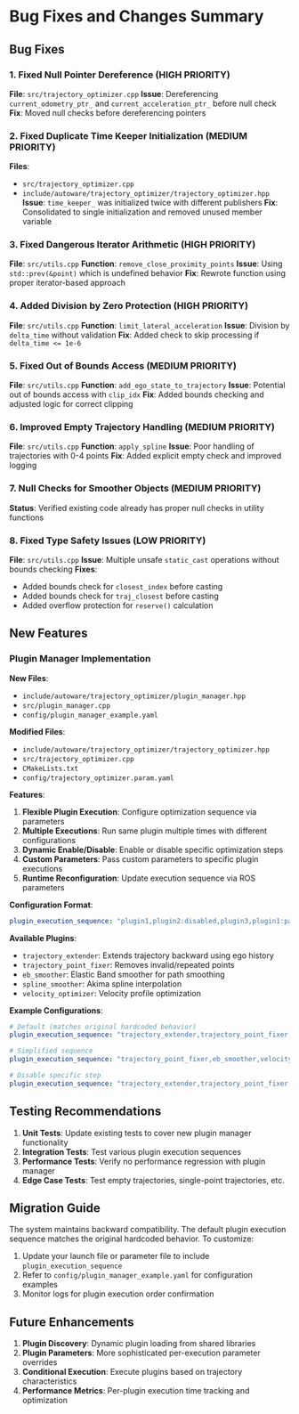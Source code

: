 # Bug Fixes and Changes Summary

## Bug Fixes

### 1. Fixed Null Pointer Dereference (HIGH PRIORITY)
**File**: `src/trajectory_optimizer.cpp`
**Issue**: Dereferencing `current_odometry_ptr_` and `current_acceleration_ptr_` before null check
**Fix**: Moved null checks before dereferencing pointers

### 2. Fixed Duplicate Time Keeper Initialization (MEDIUM PRIORITY) 
**Files**: 
- `src/trajectory_optimizer.cpp`
- `include/autoware/trajectory_optimizer/trajectory_optimizer.hpp`
**Issue**: `time_keeper_` was initialized twice with different publishers
**Fix**: Consolidated to single initialization and removed unused member variable

### 3. Fixed Dangerous Iterator Arithmetic (HIGH PRIORITY)
**File**: `src/utils.cpp` 
**Function**: `remove_close_proximity_points`
**Issue**: Using `std::prev(&point)` which is undefined behavior
**Fix**: Rewrote function using proper iterator-based approach

### 4. Added Division by Zero Protection (HIGH PRIORITY)
**File**: `src/utils.cpp`
**Function**: `limit_lateral_acceleration`
**Issue**: Division by `delta_time` without validation
**Fix**: Added check to skip processing if `delta_time <= 1e-6`

### 5. Fixed Out of Bounds Access (MEDIUM PRIORITY)
**File**: `src/utils.cpp`
**Function**: `add_ego_state_to_trajectory`
**Issue**: Potential out of bounds access with `clip_idx`
**Fix**: Added bounds checking and adjusted logic for correct clipping

### 6. Improved Empty Trajectory Handling (MEDIUM PRIORITY)
**File**: `src/utils.cpp`
**Function**: `apply_spline`
**Issue**: Poor handling of trajectories with 0-4 points
**Fix**: Added explicit empty check and improved logging

### 7. Null Checks for Smoother Objects (MEDIUM PRIORITY)
**Status**: Verified existing code already has proper null checks in utility functions

### 8. Fixed Type Safety Issues (LOW PRIORITY)
**File**: `src/utils.cpp`
**Issue**: Multiple unsafe `static_cast` operations without bounds checking
**Fixes**:
- Added bounds check for `closest_index` before casting
- Added bounds check for `traj_closest` before casting  
- Added overflow protection for `reserve()` calculation

## New Features

### Plugin Manager Implementation

**New Files**:
- `include/autoware/trajectory_optimizer/plugin_manager.hpp`
- `src/plugin_manager.cpp`
- `config/plugin_manager_example.yaml`

**Modified Files**:
- `include/autoware/trajectory_optimizer/trajectory_optimizer.hpp`
- `src/trajectory_optimizer.cpp`
- `CMakeLists.txt`
- `config/trajectory_optimizer.param.yaml`

**Features**:
1. **Flexible Plugin Execution**: Configure optimization sequence via parameters
2. **Multiple Executions**: Run same plugin multiple times with different configurations
3. **Dynamic Enable/Disable**: Enable or disable specific optimization steps
4. **Custom Parameters**: Pass custom parameters to specific plugin executions
5. **Runtime Reconfiguration**: Update execution sequence via ROS parameters

**Configuration Format**:
```yaml
plugin_execution_sequence: "plugin1,plugin2:disabled,plugin3,plugin1:param=value"
```

**Available Plugins**:
- `trajectory_extender`: Extends trajectory backward using ego history
- `trajectory_point_fixer`: Removes invalid/repeated points
- `eb_smoother`: Elastic Band smoother for path smoothing
- `spline_smoother`: Akima spline interpolation
- `velocity_optimizer`: Velocity profile optimization

**Example Configurations**:
```yaml
# Default (matches original hardcoded behavior)
plugin_execution_sequence: "trajectory_extender,trajectory_point_fixer,eb_smoother,spline_smoother,velocity_optimizer,spline_smoother,trajectory_point_fixer"

# Simplified sequence
plugin_execution_sequence: "trajectory_point_fixer,eb_smoother,velocity_optimizer"

# Disable specific step
plugin_execution_sequence: "trajectory_extender,trajectory_point_fixer,eb_smoother:disabled,velocity_optimizer"
```

## Testing Recommendations

1. **Unit Tests**: Update existing tests to cover new plugin manager functionality
2. **Integration Tests**: Test various plugin execution sequences
3. **Performance Tests**: Verify no performance regression with plugin manager
4. **Edge Case Tests**: Test empty trajectories, single-point trajectories, etc.

## Migration Guide

The system maintains backward compatibility. The default plugin execution sequence matches the original hardcoded behavior. To customize:

1. Update your launch file or parameter file to include `plugin_execution_sequence`
2. Refer to `config/plugin_manager_example.yaml` for configuration examples
3. Monitor logs for plugin execution order confirmation

## Future Enhancements

1. **Plugin Discovery**: Dynamic plugin loading from shared libraries
2. **Plugin Parameters**: More sophisticated per-execution parameter overrides
3. **Conditional Execution**: Execute plugins based on trajectory characteristics
4. **Performance Metrics**: Per-plugin execution time tracking and optimization
